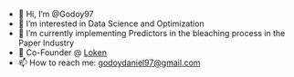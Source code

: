 - 👋 Hi, I’m @Godoy97
- 👀 I’m interested in Data Science and Optimization
- 🌱 I’m currently implementing Predictors in the bleaching process in the Paper Industry
- 💞️ Co-Founder @ [Loken](https://www.linkedin.com/company/loken-software)
- 📫 How to reach me: godoydaniel97@gmail.com

<!---
Godoy97/Godoy97 is a ✨ special ✨ repository because its `README.md` (this file) appears on your GitHub profile.
You can click the Preview link to take a look at your changes.
--->
